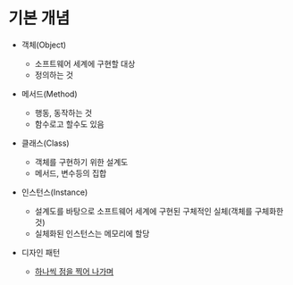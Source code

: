 # 기본 개념
- 객체(Object)
    - 소프트웨어 세계에 구현할 대상
    - 정의하는 것

- 메서드(Method)
    - 행동, 동작하는 것
    - 함수로고 할수도 있음

- 클래스(Class)
    - 객체를 구현하기 위한 설계도
    - 메서드, 변수등의 집합

- 인스턴스(Instance)
    - 설계도를 바탕으로 소프트웨어 세계에 구현된 구체적인 실체(객체를 구체화한 것)
    - 실체화된 인스턴스는 메모리에 할당

- 디자인 패턴
    - [하나씩 점을 찍어 나가며](https://dailyheumsi.tistory.com/category/%EC%B7%A8%EC%97%85%EA%B3%BC%20%EA%B8%B0%EB%B3%B8%EA%B8%B0%20%ED%8A%BC%ED%8A%BC/%EB%B9%BD%20%ED%88%AC%EB%8D%94%20%EA%B8%B0%EB%B3%B8%EA%B8%B0)





